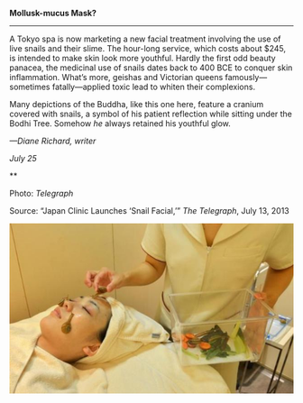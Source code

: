 **Mollusk-mucus Mask?**

****

A Tokyo spa is now marketing a new facial treatment involving the use of live snails and their slime. The hour-long service, which costs about \$245, is intended to make skin look more youthful. Hardly the first odd beauty panacea, the medicinal use of snails dates back to 400 BCE to conquer skin inflammation. What’s more, geishas and Victorian queens famously—sometimes fatally—applied toxic lead to whiten their complexions. 

Many depictions of the Buddha, like this one here, feature a cranium covered with snails, a symbol of his patient reflection while sitting under the Bodhi Tree. Somehow *he* always retained his youthful glow.

*—Diane Richard, writer*

*July 25*

**

Photo: *Telegraph*

Source: “Japan Clinic Launches ‘Snail Facial,’” *The Telegraph*, July 13, 2013 

![](../images/NewsFlash_Richard_SnailFacialEDIT.jpg)
